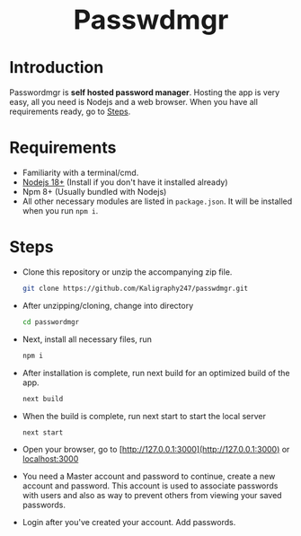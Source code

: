 <h1 style="font: bold; text-align: center; font-size: 3rem;">Passwdmgr</h1>

# Introduction

Passwordmgr is **self hosted password manager**. Hosting the app is very easy, all you need is Nodejs and a web browser. When you have all requirements ready, go to <a href="#Steps">Steps</a>.

# Requirements

- Familiarity with a terminal/cmd.
- [Nodejs 18+](https://nodejs.org/en/download) (Install if you don't have it installed already)
- Npm 8+ (Usually bundled with Nodejs)
- All other necessary modules are listed in `package.json`. It will be installed when you run `npm i`.

# Steps

- Clone this repository or unzip the accompanying zip file.

  ```bash
  git clone https://github.com/Kaligraphy247/passwdmgr.git
  ```

- After unzipping/cloning, change into directory

  ```bash
  cd passwordmgr
  ```

- Next, install all necessary files, run

  ```bash
  npm i
  ```

- After installation is complete, run next build for an optimized build of the app.

  ```bash
  next build
  ```

- When the build is complete, run next start to start the local server

  ```
  next start
  ```

- Open your browser, go to [http://127.0.0.1:3000](http://127.0.0.1:3000) or [localhost:3000](http://localhost:3000)

- You need a Master account and password to continue, create a new account and password. This account is used to associate passwords with users and also as way to prevent others from viewing your saved passwords.
- Login after you've created your account. Add passwords.
